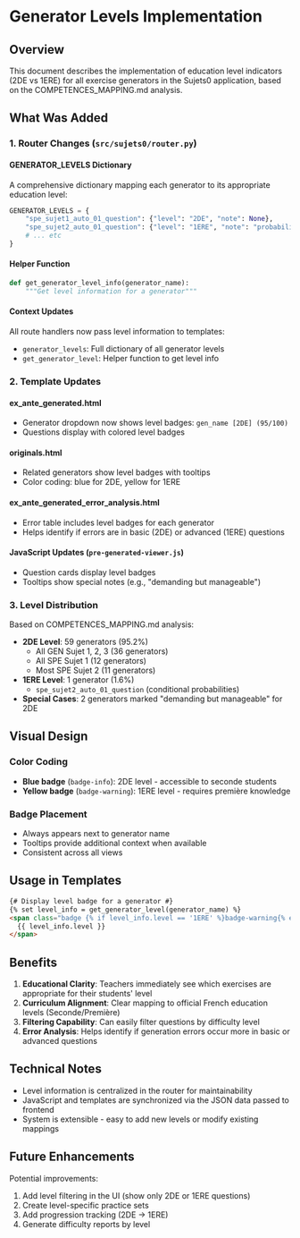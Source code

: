 # Generator Levels Implementation

## Overview
This document describes the implementation of education level indicators (2DE vs 1ERE) for all exercise generators in the Sujets0 application, based on the COMPETENCES_MAPPING.md analysis.

## What Was Added

### 1. Router Changes (`src/sujets0/router.py`)

#### GENERATOR_LEVELS Dictionary
A comprehensive dictionary mapping each generator to its appropriate education level:
```python
GENERATOR_LEVELS = {
    "spe_sujet1_auto_01_question": {"level": "2DE", "note": None},
    "spe_sujet2_auto_01_question": {"level": "1ERE", "note": "probabilités conditionnelles"},
    # ... etc
}
```

#### Helper Function
```python
def get_generator_level_info(generator_name):
    """Get level information for a generator"""
```

#### Context Updates
All route handlers now pass level information to templates:
- `generator_levels`: Full dictionary of all generator levels
- `get_generator_level`: Helper function to get level info

### 2. Template Updates

#### ex_ante_generated.html
- Generator dropdown now shows level badges: `gen_name [2DE] (95/100)`
- Questions display with colored level badges

#### originals.html
- Related generators show level badges with tooltips
- Color coding: blue for 2DE, yellow for 1ERE

#### ex_ante_generated_error_analysis.html
- Error table includes level badges for each generator
- Helps identify if errors are in basic (2DE) or advanced (1ERE) questions

#### JavaScript Updates (`pre-generated-viewer.js`)
- Question cards display level badges
- Tooltips show special notes (e.g., "demanding but manageable")

### 3. Level Distribution

Based on COMPETENCES_MAPPING.md analysis:
- **2DE Level**: 59 generators (95.2%)
  - All GEN Sujet 1, 2, 3 (36 generators)
  - All SPE Sujet 1 (12 generators)
  - Most SPE Sujet 2 (11 generators)
- **1ERE Level**: 1 generator (1.6%)
  - `spe_sujet2_auto_01_question` (conditional probabilities)
- **Special Cases**: 2 generators marked "demanding but manageable" for 2DE

## Visual Design

### Color Coding
- **Blue badge** (`badge-info`): 2DE level - accessible to seconde students
- **Yellow badge** (`badge-warning`): 1ERE level - requires première knowledge

### Badge Placement
- Always appears next to generator name
- Tooltips provide additional context when available
- Consistent across all views

## Usage in Templates

```html
{# Display level badge for a generator #}
{% set level_info = get_generator_level(generator_name) %}
<span class="badge {% if level_info.level == '1ERE' %}badge-warning{% else %}badge-info{% endif %}">
  {{ level_info.level }}
</span>
```

## Benefits

1. **Educational Clarity**: Teachers immediately see which exercises are appropriate for their students' level
2. **Curriculum Alignment**: Clear mapping to official French education levels (Seconde/Première)
3. **Filtering Capability**: Can easily filter questions by difficulty level
4. **Error Analysis**: Helps identify if generation errors occur more in basic or advanced questions

## Technical Notes

- Level information is centralized in the router for maintainability
- JavaScript and templates are synchronized via the JSON data passed to frontend
- System is extensible - easy to add new levels or modify existing mappings

## Future Enhancements

Potential improvements:
1. Add level filtering in the UI (show only 2DE or 1ERE questions)
2. Create level-specific practice sets
3. Add progression tracking (2DE → 1ERE)
4. Generate difficulty reports by level
